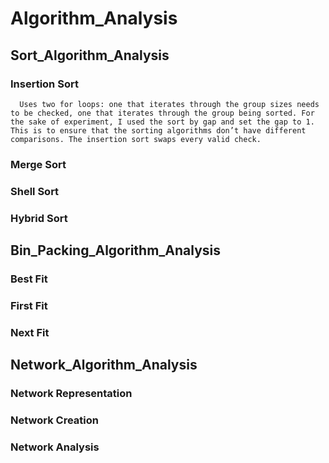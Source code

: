# Algorithm_Analysis
## Sort_Algorithm_Analysis
### Insertion Sort
      Uses two for loops: one that iterates through the group sizes needs to be checked, one that iterates through the group being sorted. For the sake of experiment, I used the sort by gap and set the gap to 1. This is to ensure that the sorting algorithms don’t have different comparisons. The insertion sort swaps every valid check.
### Merge Sort
### Shell Sort
### Hybrid Sort
## Bin_Packing_Algorithm_Analysis
### Best Fit
### First Fit
### Next Fit
## Network_Algorithm_Analysis
### Network Representation
### Network Creation
### Network Analysis
